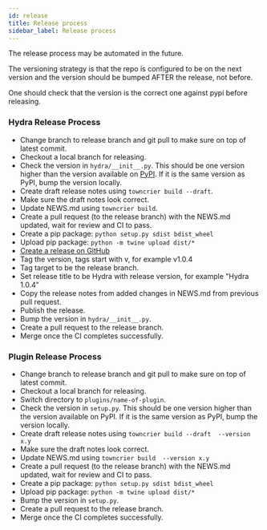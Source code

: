 ```yaml
---
id: release
title: Release process
sidebar_label: Release process
---
```


The release process may be automated in the future.

The versioning strategy is that the repo is configured to be on the next version and the version should be bumped AFTER the release, not before.

One should check that the version is the correct one against pypi before releasing.

### Hydra Release Process

- Change branch to release branch and git pull to make sure on top of latest commit.
- Checkout a local branch for releasing.
- Check the version in `hydra/__init__.py`. This should be one version higher than the version available on [PyPI](https://pypi.org/project/hydra-core/). If it is the same version as PyPI, bump the version locally.
- Create draft release notes using `towncrier build --draft`.
- Make sure the draft notes look correct.
- Update NEWS.md using `towncrier build`.
- Create a pull request (to the release branch) with the NEWS.md updated, wait for review and CI to pass.
- Create a pip package: `python setup.py sdist bdist_wheel`
- Upload pip package: `python -m twine upload dist/*`
- [Create a release on GitHub](https://github.com/facebookresearch/hydra/releases/new)
- Tag the version, tags start with v, for example v1.0.4
- Tag target to be the release branch.
- Set release title to be Hydra with release version, for example "Hydra 1.0.4"
- Copy the release notes from added changes in NEWS.md from previous pull request.
- Publish the release.
- Bump the version in `hydra/__init__.py`.
- Create a pull request to the release branch.
- Merge once the CI completes successfully.

### Plugin Release Process

- Change branch to release branch and git pull to make sure on top of latest commit.
- Checkout a local branch for releasing.
- Switch directory to `plugins/name-of-plugin`.
- Check the version in `setup.py`. This should be one version higher than the version available on PyPI. If it is the same version as PyPI, bump the version locally.
- Create draft release notes using `towncrier build --draft  --version x.y`
- Make sure the draft notes look correct.
- Update NEWS.md using `towncrier build  --version x.y`
- Create a pull request (to the release branch) with the NEWS.md updated, wait for review and CI to pass.
- Create a pip package: `python setup.py sdist bdist_wheel`
- Upload pip package: `python -m twine upload dist/*`
- Bump the version in `setup.py`.
- Create a pull request to the release branch.
- Merge once the CI completes successfully.
